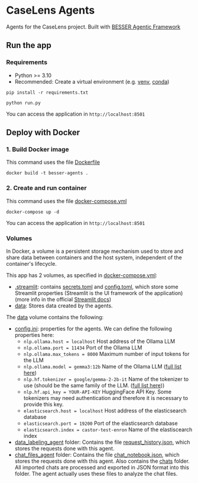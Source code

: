 # CaseLens Agents

Agents for the CaseLens project. Built with [BESSER Agentic Framework](https://github.com/BESSER-PEARL/BESSER-Agentic-Framework)

## Run the app

### Requirements

- Python >= 3.10
- Recommended: Create a virtual environment
  (e.g. [venv](https://docs.python.org/3/library/venv.html),
  [conda](https://conda.io/projects/conda/en/latest/user-guide/tasks/manage-environments.html))

```shell
pip install -r requirements.txt
```

```shell
python run.py
```

You can access the application in `http://localhost:8501`

## Deploy with Docker

### 1. Build Docker image

This command uses the file [Dockerfile](Dockerfile)

```shell
docker build -t besser-agents .
```

### 2. Create and run container

This command uses the file [docker-compose.yml](docker-compose.yml)

```shell
docker-compose up -d
```

You can access the application in `http://localhost:8501`

### Volumes

In Docker, a volume is a persistent storage mechanism used to store and share data between containers and the host system,
independent of the container's lifecycle.

This app has 2 volumes, as specified in [docker-compose.yml](docker-compose.yml):

- [.streamlit](.streamlit): contains [secrets.toml](.streamlit/secrets.toml) and [config.toml](.streamlit/config.toml), 
  which store some Streamlit properties (Streamlit is the UI framework of the application) (more info in the official [Streamlit docs](https://docs.streamlit.io/develop/api-reference/configuration/config.toml))
- [data](data): Stores data created by the agents.


The [data](data) volume contains the following:

- [config.ini](data/config.ini): properties for the agents. We can define the following properties here:
  - `nlp.ollama.host = localhost` Host address of the Ollama LLM
  - `nlp.ollama.port = 11434` Port of the Ollama LLM
  - `nlp.ollama.max_tokens = 8000` Maximum number of input tokens for the LLM 
  - `nlp.ollama.model = gemma3:12b` Name of the Ollama LLM ([full list here](https://ollama.com/library))
  - `nlp.hf.tokenizer = google/gemma-2-2b-it` Name of the tokenizer to use (should be the same family of the LLM. ([full list here](https://huggingface.co/models)))
  - `nlp.hf.api_key = YOUR-API-KEY` HuggingFace API Key. Some tokenizers may need authentication and therefore it is necessary to provide this key.
  - `elasticsearch.host = localhost` Host address of the elasticsearch database
  - `elasticsearch.port = 19200` Port of the elasticsearch database
  - `elasticsearch.index = castor-test-enron` Name of the elastiscearch index
- [data_labeling_agent](data/data_labeling_agent) folder: Contains the file [request_history.json](data/data_labeling_agent/request_history.json), which stores the requests done with this agent.
- [chat_files_agent](data/chat_files_agent) folder: Contains the file [chat_notebook.json](data/chat_files_agent/chat_notebook.json),
  which stores the requests done with this agent. Also contains the [chats](data/chat_files_agent/chats) folder.
  All imported chats are processed and exported in JSON format into this folder. The agent actually uses these files to analyze the chat files.

